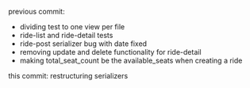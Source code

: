 previous commit:
- dividing test to one view per file
- ride-list and ride-detail tests
- ride-post serializer bug with date fixed
- removing update and delete functionality for ride-detail
- making total_seat_count be the available_seats when creating a ride

this commit:
restructuring serializers